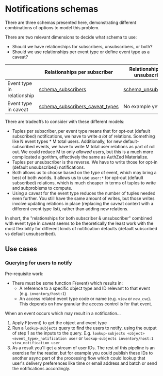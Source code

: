 # Notifications schemas

There are three schemas presented here, demonstrating different combinations of options to model this problem.

There are two relevant dimensions to decide what schema to use:

- Should we have relationships for subscribers, unsubscribers, or both?
- Should we use relationships per event type or define event type as a caveat?

|                            | Relationships per subscriber         | Relationships per unsubscriber | Relationships for both unsubscriber & subscriber |
| -------------------------- | ------------------------------------ | ------------------------------ | ------------------------------------------------ |
| Event type in relationship | [schema_subscribers][1]              | [schema_unsubscribers][3]      | No example yet                                   |
| Event type in caveat       | [schema_subscribers_caveat_types][2] | No example yet                 | [schema_both_caveat_types][4]                    |

[1]: ./schema_subscribers.yaml
[2]: ./schema_subscribers_caveat_types.yaml
[3]: ./schema_unsubscribers.yaml
[4]: ./schema_both_caveat_types.yaml

There are tradeoffs to consider with these different models:

- Tuples per subscriber, per event type means that for opt-out (default subscribed) notifications, we have to write _a lot_ of relations.
  Something like N event types * M total users. Additionally, for new default-subscribed events, we have to write M total user relations as part of roll out.
  We could reduce M to only _allowed_ users, but this is a much more complicated algorithm, effectively the same as AuthZed Materialize.
- Tuples per unsubscriber is the reverse. We have to write those for opt-in (default unsubscribed) notifications.
- Both allows us to choose based on the type of event, which may bring a best of both worlds. It allows us to use `user:*` for opt-out (default subscribed) relations, which is much cheaper in terms of tuples to write and subproblems to compute.
- Using a caveat for the event type reduces the number of tuples needed even further. You still have the same amount of writes, but those writes involve updating relations in place (replacing the caveat context with a different event type list), rather than adding new relations.

In short, the "relationships for both subscriber & unsubscriber" combined with event type in caveat seems to be theoretically the least work with the most flexibility for different kinds of notification defaults (default subscribed vs default unsubscribed).

## Use cases

### Querying for users to notify

Pre-requisite work:

- There must be some function F(event) which results in:
   - A reference to a specific object type and ID relevant to that event (e.g. `inventory/host:1`)
   - An access related event type code or name (e.g. `view` or `new_cve`). This depends on how granular the access control is for that event.

When an event occurs which may result in a notification...

1. Apply F(event) to get the object and event type
2. Run a `lookup-subjects` query to find the users to notify, using the output of step 1 as the inputs to the query. E.g. `lookup-subjects <object> <event_type>_notification user` or `lookup-subjects inventory/host:1 view_notification user`
3. As a result you'll get a stream of user IDs. The rest of this pipeline is an exercise for the reader, but for example you could publish these IDs to another async part of the processing flow which could lookup that user's delivery preferences like time or email address and batch or send the notifications accordingly.
